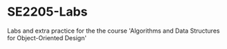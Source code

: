 # SE2205-Labs
Labs and extra practice for the the course 'Algorithms and Data Structures for Object-Oriented Design' 
